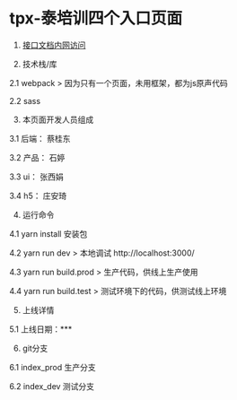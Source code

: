 # tpx-泰培训四个入口页面

1. [接口文档内网访问](http://wiki.taikang.com/pages/viewpage.action?pageId=92723507)

2. 技术栈/库

  2.1 webpack
    > 因为只有一个页面，未用框架，都为js原声代码
    
  2.2 sass

3. 本页面开发人员组成

  3.1 后端： 蔡桂东

  3.2 产品： 石婷

  3.3 ui： 张西娟

  3.4 h5： 庄安琦

4. 运行命令

  4.1 yarn install 安装包

  4.2 yarn run dev
    > 本地调试 http://localhost:3000/

  4.3 yarn run build.prod
    > 生产代码，供线上生产使用

  4.4 yarn run build.test
    > 测试环境下的代码，供测试线上环境

5. 上线详情

  5.1 上线日期：***

6. git分支 

  6.1 index_prod 生产分支

  6.2 index_dev 测试分支